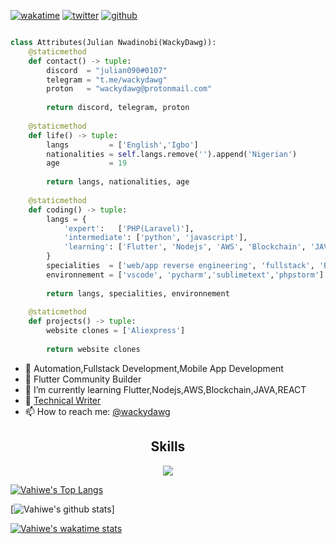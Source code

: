 <!-- new discord server: https://discord.gg/onlp -->
<!-- Hi skid <3 -->
[![wakatime](https://wakatime.com/badge/user/77640a77-0b7a-4fef-abde-4891fd797e8d.svg)](https://wakatime.com/@77640a77-0b7a-4fef-abde-4891fd797e8d)
[![twitter](https://img.shields.io/twitter/follow/wackydawg?label=followers&logo=twitter&color=%23007ec6&style=plastic)](https://twitter.com/wackydawg)
[![github](https://img.shields.io/github/followers/wackydawg?logo=github&style=plastic)](https://github.com/wackydawg?tab=followers)

<!-- <p align="center">
    <img alt="" src=https://img.shields.io/github/stars/wackydawg?style=for-the-badge&?affiliations=OWNER%2CCOLLABORATOR />
    <img alt="" src=https://komarev.com/ghpvc/?username=wackydawg&style=for-the-badge />
</p> -->

<p href="https://discord.gg/julian008" align="center">
    <img alt="" src=https://lanyard.cnrad.dev/api/840541540203626516/>
</p>

```python
class Attributes(Julian Nwadinobi(WackyDawg)):
	@staticmethod
	def contact() -> tuple:
	    discord  = "julian090#0107"
	    telegram = "t.me/wackydawg"
	    proton   = "wackydawg@protonmail.com"
	    
	    return discord, telegram, proton
	
	@staticmethod
	def life() -> tuple:
		langs         = ['English','Igbo']
		nationalities = self.langs.remove('').append('Nigerian')
		age           = 19
		
		return langs, nationalities, age
	
	@staticmethod
	def coding() -> tuple:
		langs = {
			'expert':   ['PHP(Laravel)'],
			'intermediate': ['python', 'javascript'],
			'learning': ['Flutter', 'Nodejs', 'AWS', 'Blockchain', 'JAVA','REACT JS']
		}
		specialities  = ['web/app reverse engineering', 'fullstack', 'Backend Development']
		environnement = ['vscode', 'pycharm','sublimetext','phpstorm']
		
		return langs, specialities, environnement
	
	@staticmethod
	def projects() -> tuple:
		website clones = ['Aliexpress']
		
		return website clones

```
- 🔭 Automation,Fullstack Development,Mobile App Development
- 💭 Flutter Community Builder
- 🌱 I’m currently learning Flutter,Nodejs,AWS,Blockchain,JAVA,REACT
- 🤔 [Technical Writer](https://medium.com/@wackydawg)
- 📫 How to reach me: [@wackydawg](https://twitter.com/wackydawg)


<h2 align="center">Skills </h2>

<p align="center">
  <a href="https://skillicons.dev">
    <img src="https://skillicons.dev/icons?i=python,golang,vscode,androidstudio,js,css,html,flutter,nodejs,laravel,arduino,raspberrypi,dart,react,aws,azure,gcp,mysql,mongodb,postgresql,expressjs" />
  </a>
</p>

[![Vahiwe's Top Langs](https://github-readme-stats.vercel.app/api/top-langs/?username=wackydawg&langs_count=8&hide=c%2B%2B,c,java&layout=compact&theme=dracula)](https://github.com/WackyDawg/github-readme-stats)

[![Vahiwe's github stats](https://denvercoder1-github-readme-stats.vercel.app/api/?username=wackydawg&show_icons=true&count_private=true&bg_color=161B22&title_color=F85D7F&icon_color=F8D866&text_color=FFFFFF&hide_border=true)]

[![Vahiwe's wakatime stats](https://github-readme-stats.vercel.app/api/wakatime?username=spartan&layout=compact&theme=dracula)](https://github.com/vahiwe/github-readme-stats)

<!--START_SECTION:waka-->
<!--END_SECTION:waka-->
